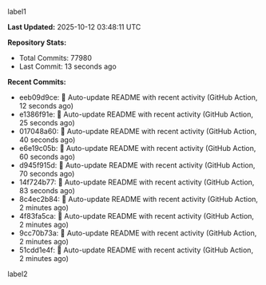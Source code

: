 
label1 
<!-- ACTIVITY_START -->
**Last Updated:** 2025-10-12 03:48:11 UTC

**Repository Stats:**
- Total Commits: 77980
- Last Commit: 13 seconds ago

**Recent Commits:**
- eeb09d9ce: 🤖 Auto-update README with recent activity (GitHub Action, 12 seconds ago)
- e1386f91e: 🤖 Auto-update README with recent activity (GitHub Action, 25 seconds ago)
- 017048a60: 🤖 Auto-update README with recent activity (GitHub Action, 40 seconds ago)
- e6e19c05b: 🤖 Auto-update README with recent activity (GitHub Action, 60 seconds ago)
- d945f915d: 🤖 Auto-update README with recent activity (GitHub Action, 70 seconds ago)
- 14f724b77: 🤖 Auto-update README with recent activity (GitHub Action, 83 seconds ago)
- 8c4ec2b84: 🤖 Auto-update README with recent activity (GitHub Action, 2 minutes ago)
- 4f83fa5ca: 🤖 Auto-update README with recent activity (GitHub Action, 2 minutes ago)
- 9cc70b73a: 🤖 Auto-update README with recent activity (GitHub Action, 2 minutes ago)
- 51cdd1e4f: 🤖 Auto-update README with recent activity (GitHub Action, 2 minutes ago)
<!-- ACTIVITY_END -->

label2
